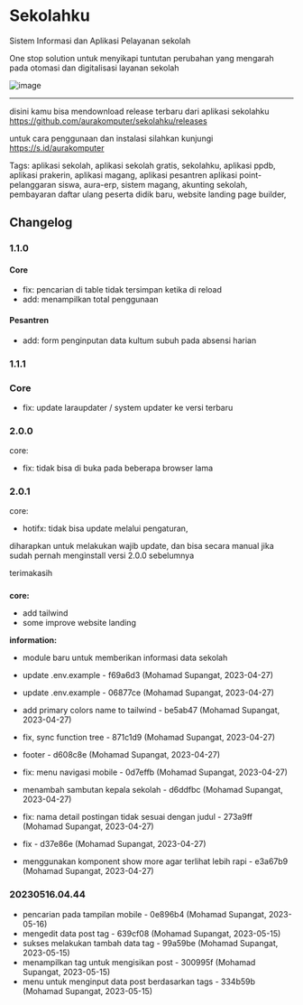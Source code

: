 # Sekolahku

Sistem Informasi dan Aplikasi Pelayanan sekolah

One stop solution untuk menyikapi tuntutan perubahan yang mengarah pada otomasi dan digitalisasi layanan sekolah

![image](https://user-images.githubusercontent.com/48933993/229391790-d9523747-39d0-4441-9a50-a26ea2dad28a.png)

---

disini kamu bisa mendownload release terbaru dari aplikasi sekolahku https://github.com/aurakomputer/sekolahku/releases

untuk cara penggunaan dan instalasi silahkan kunjungi https://s.id/aurakomputer

Tags: aplikasi sekolah, aplikasi sekolah gratis, sekolahku, aplikasi ppdb, aplikasi prakerin, aplikasi magang, aplikasi pesantren aplikasi point-pelanggaran siswa, aura-erp, sistem magang, akunting sekolah, pembayaran daftar ulang peserta didik baru, website landing page builder, 


## Changelog
### 1.1.0
#### Core
- fix: pencarian di table tidak tersimpan ketika di reload
- add: menampilkan total penggunaan  

#### Pesantren  
- add: form penginputan data kultum subuh pada absensi harian


### 1.1.1
### Core  
- fix: update laraupdater / system updater ke versi terbaru


### 2.0.0


core:
- fix: tidak bisa di buka pada beberapa browser lama


### 2.0.1


core:
- hotifx: tidak bisa update melalui pengaturan,

diharapkan untuk melakukan wajib update, dan bisa secara manual jika sudah
pernah menginstall versi 2.0.0 sebelumnya

terimakasih


### 


**core:**
- add tailwind
- some improve website landing


**information:**
- module baru untuk memberikan informasi data sekolah

- update .env.example - f69a6d3 (Mohamad Supangat, 2023-04-27)
- update .env.example - 06877ce (Mohamad Supangat, 2023-04-27)
- add primary colors name to tailwind - be5ab47 (Mohamad Supangat, 2023-04-27)
- fix, sync function tree - 871c1d9 (Mohamad Supangat, 2023-04-27)
- footer - d608c8e (Mohamad Supangat, 2023-04-27)
- fix: menu navigasi mobile - 0d7effb (Mohamad Supangat, 2023-04-27)

- menambah sambutan kepala sekolah - d6ddfbc (Mohamad Supangat, 2023-04-27)
- fix: nama detail postingan tidak sesuai dengan judul - 273a9ff (Mohamad Supangat, 2023-04-27)
- fix - d37e86e (Mohamad Supangat, 2023-04-27)
- menggunakan komponent show more agar terlihat lebih rapi - e3a67b9 (Mohamad Supangat, 2023-04-27)

### 20230516.04.44


- pencarian pada tampilan mobile - 0e896b4 (Mohamad Supangat, 2023-05-16)
- mengedit data post tag - 639cf08 (Mohamad Supangat, 2023-05-15)
- sukses melakukan tambah data tag - 99a59be (Mohamad Supangat, 2023-05-15)
- menampilkan tag untuk mengisikan post - 300995f (Mohamad Supangat, 2023-05-15)
- menu untuk menginput data post berdasarkan tags - 334b59b (Mohamad Supangat, 2023-05-15)
